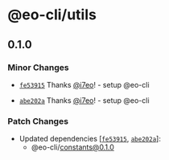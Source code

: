 # @eo-cli/utils

## 0.1.0

### Minor Changes

- [`fe53915`](https://github.com/eopol/eo-cli/commit/fe539159d19fd32a312fe41dd69fd07e2353ad87) Thanks [@i7eo](https://github.com/i7eo)! - setup @eo-cli

- [`abe202a`](https://github.com/eopol/eo-cli/commit/abe202a0efaf5330d1eccbe77fb2e8fe2b7cdf12) Thanks [@i7eo](https://github.com/i7eo)! - setup @eo-cli

### Patch Changes

- Updated dependencies [[`fe53915`](https://github.com/eopol/eo-cli/commit/fe539159d19fd32a312fe41dd69fd07e2353ad87), [`abe202a`](https://github.com/eopol/eo-cli/commit/abe202a0efaf5330d1eccbe77fb2e8fe2b7cdf12)]:
  - @eo-cli/constants@0.1.0
